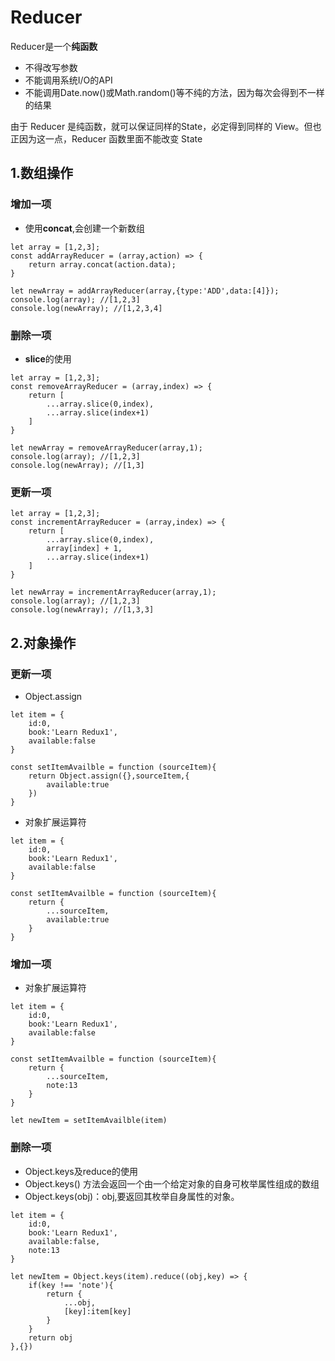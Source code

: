 # Reducer
Reducer是一个**纯函数**  

- 不得改写参数
- 不能调用系统I/O的API
- 不能调用Date.now()或Math.random()等不纯的方法，因为每次会得到不一样的结果  

由于 Reducer 是纯函数，就可以保证同样的State，必定得到同样的 View。但也正因为这一点，Reducer 函数里面不能改变 State

## 1.数组操作
### 增加一项
- 使用**concat**,会创建一个新数组

```
let array = [1,2,3];
const addArrayReducer = (array,action) => {
    return array.concat(action.data);
}

let newArray = addArrayReducer(array,{type:'ADD',data:[4]});
console.log(array); //[1,2,3]
console.log(newArray); //[1,2,3,4]
```

### 删除一项
- **slice**的使用

```
let array = [1,2,3];
const removeArrayReducer = (array,index) => {
    return [
        ...array.slice(0,index),
        ...array.slice(index+1)
    ]
}

let newArray = removeArrayReducer(array,1);
console.log(array); //[1,2,3]
console.log(newArray); //[1,3]
```

### 更新一项
```
let array = [1,2,3];
const incrementArrayReducer = (array,index) => {
    return [
        ...array.slice(0,index),
        array[index] + 1,
        ...array.slice(index+1)
    ]
}

let newArray = incrementArrayReducer(array,1);
console.log(array); //[1,2,3]
console.log(newArray); //[1,3,3]
```
## 2.对象操作

### 更新一项
- Object.assign

```
let item = {
    id:0,
    book:'Learn Redux1',
    available:false
}

const setItemAvailble = function (sourceItem){
    return Object.assign({},sourceItem,{
        available:true
    })
}
```

- 对象扩展运算符

```
let item = {
    id:0,
    book:'Learn Redux1',
    available:false
}

const setItemAvailble = function (sourceItem){
    return {
        ...sourceItem,
        available:true
    }
}
```

### 增加一项
- 对象扩展运算符

```
let item = {
    id:0,
    book:'Learn Redux1',
    available:false
}

const setItemAvailble = function (sourceItem){
    return {
        ...sourceItem,
        note:13
    }
}

let newItem = setItemAvailble(item)
```

### 删除一项
- Object.keys及reduce的使用
- Object.keys() 方法会返回一个由一个给定对象的自身可枚举属性组成的数组
- Object.keys(obj)：obj,要返回其枚举自身属性的对象。

```
let item = {
    id:0,
    book:'Learn Redux1',
    available:false,
    note:13
}

let newItem = Object.keys(item).reduce((obj,key) => {
    if(key !== 'note'){
        return {
            ...obj,
            [key]:item[key]
        }
    }
    return obj
},{})
```